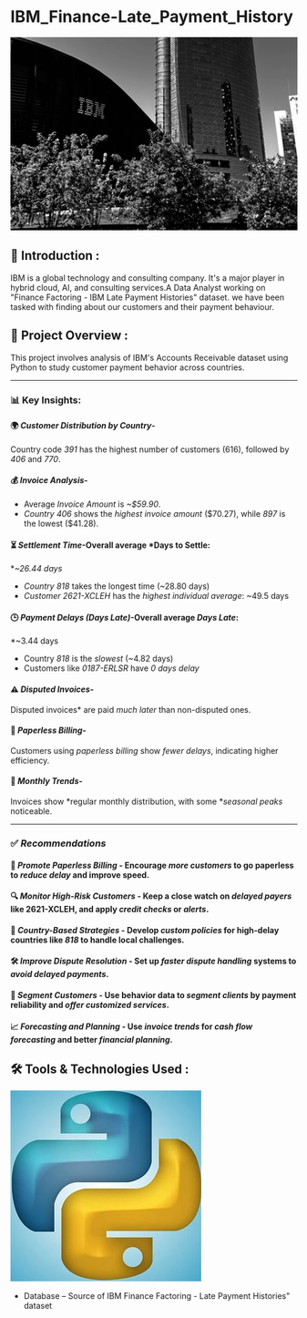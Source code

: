 # IBM_Finance-Late_Payment_History

  <img src="ibm.jpg" width=1000>

## 📌 Introduction :

IBM is a global technology and consulting company. It's a major player in hybrid cloud, AI, and consulting services.A Data Analyst working on "Finance Factoring - IBM Late Payment Histories" dataset. we have been tasked with finding about our customers and their payment behaviour.

## 🎯 Project Overview :
This project involves analysis of IBM's Accounts Receivable dataset using Python to study customer payment behavior across countries.

---

### 📊 Key Insights:

#### 🌍 *Customer Distribution by Country*-
Country code *391* has the highest number of customers (616), followed by *406* and *770*.

#### 💰 *Invoice Analysis*-
* Average *Invoice Amount* is *\~\$59.90*.
* *Country 406* shows the *highest invoice amount* (\$70.27), while *897* is the lowest (\$41.28).

#### ⏳ *Settlement Time*-Overall average *Days to Settle: 
**\~26.44 days*
* *Country 818* takes the longest time (\~28.80 days)
* *Customer 2621-XCLEH* has the *highest individual average*: \~49.5 days

#### 🕒 *Payment Delays (Days Late)*-Overall average *Days Late*:
*\~3.44 days
* Country *818* is the *slowest* (\~4.82 days)
* Customers like *0187-ERLSR* have *0 days delay*

#### ⚠ *Disputed Invoices*-
Disputed invoices* are paid *much later* than non-disputed ones.

#### 🧾 *Paperless Billing*-
Customers using *paperless billing* show *fewer delays*, indicating higher efficiency.

#### 📅 *Monthly Trends*-
Invoices show *regular monthly distribution, with some **seasonal peaks* noticeable.

---

### ✅ *Recommendations*

#### 📨 *Promote Paperless Billing* - Encourage *more customers* to go paperless to *reduce delay* and improve speed.

#### 🔍 *Monitor High-Risk Customers* - Keep a close watch on *delayed payers* like 2621-XCLEH, and apply *credit checks* or *alerts*.

####  🏴 *Country-Based Strategies* - Develop *custom policies* for high-delay countries like *818* to handle local challenges.

#### 🛠 *Improve Dispute Resolution* - Set up *faster dispute handling* systems to *avoid delayed payments*.

#### 🧩 *Segment Customers* - Use behavior data to *segment clients* by payment reliability and *offer customized services*.

#### 📈 *Forecasting and Planning* - Use *invoice trends* for *cash flow forecasting* and better *financial planning*.


## **🛠️ Tools & Technologies Used** :
   ![image](python_logo.jpg)

- Database – Source of IBM Finance Factoring - Late Payment Histories" dataset
